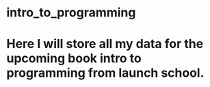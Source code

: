 # intro_to_programming

# Here I will store all my data for the upcoming book intro to programming from launch school.

